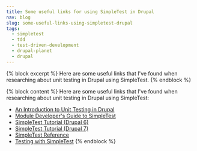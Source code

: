 ```yaml
---
title: Some useful links for using SimpleTest in Drupal
nav: blog
slug: some-useful-links-using-simpletest-drupal
tags:
  - simpletest
  - tdd
  - test-driven-development
  - drupal-planet
  - drupal
---
```

{% block excerpt %}
Here are some useful links that I've found when researching about unit testing in Drupal using SimpleTest.
{% endblock %}

{% block content %}
Here are some useful links that I've found when researching about unit testing in Drupal using SimpleTest:

* [An Introduction to Unit Testing in Drupal](http://www.lullabot.com/blog/articles/introduction-unit-testing-drupal "An Introduction to Unit Testing in Drupal")
* [Module Developer's Guide to SimpleTest](http://www.lullabot.com/blog/articles/drupal-module-developers-guide-simpletest "Module Developer's Guide to SimpleTest")
* [SimpleTest Tutorial (Drupal 6)](https://drupal.org/simpletest-tutorial "SimpleTest Tutorial (Drupal 6)")
* [SimpleTest Tutorial (Drupal 7)](https://drupal.org/simpletest-tutorial-drupal7 "SimpleTest Tutorial (Drupal 7)")
* [SimpleTest Reference](https://drupal.org/node/278126 "SimpleTest Reference")
* [Testing with SimpleTest](https://drupal.org/node/1128366 "Testing with SimpleTest")
{% endblock %}
